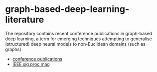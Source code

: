 # graph-based-deep-learning-literature

The repository contains recent conference publications in graph-based deep learning, a term for emerging techniques attempting to generalise (structured) deep neural models to non-Euclidean domains (such as graphs)

- [conference publications](https://github.com/naganandy/graph-based-deep-learning-literature/tree/master/conference-publications)
- [IEEE sig proc mag](https://docs.google.com/uc?export=download&id=0B-aDWjDc-gnnb2w4M2hma0NvV0U)
